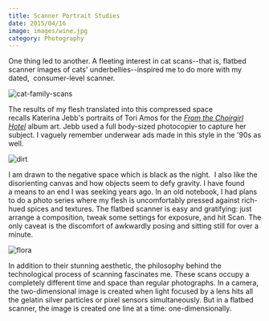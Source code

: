 ```yaml
---
title: Scanner Portrait Studies
date: 2015/04/16
image: images/wine.jpg
category: Photography
---
```


One thing led to another. A fleeting interest in cat scans--that is, flatbed scanner images of cats' underbellies--inspired me to do more with my dated,  consumer-level scanner.

![cat-family-scans](../images/cat-family-scans.jpg)

The results of my flesh translated into this compressed space recalls Katerina Jebb's portraits of Tori Amos for the [_From the Choirgirl Hotel_](http://en.wikipedia.org/wiki/From_the_Choirgirl_Hotel) album art. Jebb used a full body-sized photocopier to capture her subject. I vaguely remember underwear ads made in this style in the '90s as well.

![dirt](../images/dirt.jpg)

I am drawn to the negative space which is black as the night.  I also like the disorienting canvas and how objects seem to defy gravity. I have found a means to an end I was seeking years ago. In an old notebook, I had plans to do a photo series where my flesh is uncomfortably pressed against rich-hued spices and textures. The flatbed scanner is easy and gratifying: just arrange a composition, tweak some settings for exposure, and hit Scan. The only caveat is the discomfort of awkwardly posing and sitting still for over a minute.

![flora](../images/flora.jpg)

In addition to their stunning aesthetic, the philosophy behind the technological process of scanning fascinates me. These scans occupy a completely different time and space than regular photographs. In a camera, the two-dimensional image is created when light focused by a lens hits all the gelatin silver particles or pixel sensors simultaneously. But in a flatbed scanner, the image is created one line at a time: one-dimensionally.
